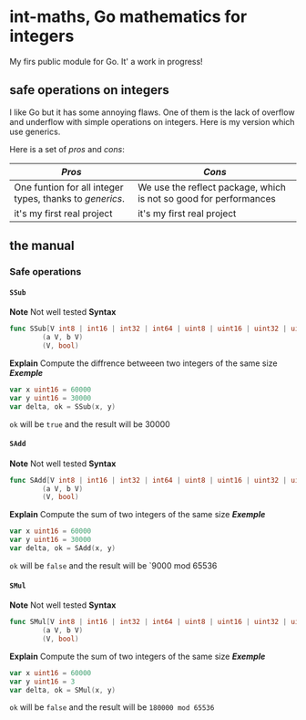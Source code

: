 # int-maths, Go mathematics for integers

My firs public module for Go. It' a work in progress!

## safe operations on integers

I like Go but it has some annoying flaws. One of them is the lack of overflow and underflow with simple operations on integers. Here is my version which use generics.

Here is a set of *pros* and *cons*:

| ***Pros***                                               | ***Cons***                                                        |
|----------------------------------------------------------|-------------------------------------------------------------------|
| One funtion for all integer types, thanks to *generics*. | We use the reflect package, which is not so good for performances |
| it's my first real project                               | it's my first real project                                        |

## the manual
### Safe operations
#### `SSub`
**Note**
Not well tested
**Syntax**
```Go
func SSub[V int8 | int16 | int32 | int64 | uint8 | uint16 | uint32 | uint64]
        (a V, b V) 
        (V, bool)
```
**Explain**
Compute the diffrence betweeen two integers of the same size
***Exemple***
```Go
var x uint16 = 60000
var y uint16 = 30000 
var delta, ok = SSub(x, y)
```
`ok` will be `true` and the result will be 30000

#### `SAdd`
**Note**
Not well tested
**Syntax**
```Go
func SAdd[V int8 | int16 | int32 | int64 | uint8 | uint16 | uint32 | uint64]
        (a V, b V) 
        (V, bool)
```
**Explain**
Compute the sum of two integers of the same size
***Exemple***
```Go
var x uint16 = 60000
var y uint16 = 30000 
var delta, ok = SAdd(x, y)
```
`ok` will be `false` and the result will be `9000 mod 65536

#### `SMul`
**Note**
Not well tested
**Syntax**
```Go
func SMul[V int8 | int16 | int32 | int64 | uint8 | uint16 | uint32 | uint64]
        (a V, b V) 
        (V, bool)
```
**Explain**
Compute the sum of two integers of the same size
***Exemple***
```Go
var x uint16 = 60000
var y uint16 = 3 
var delta, ok = SMul(x, y)
```
`ok` will be `false` and the result will be `180000 mod 65536`
